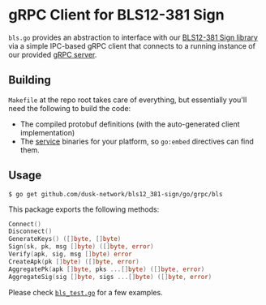 # gRPC Client for BLS12-381 Sign

`bls.go` provides an abstraction to interface with our [BLS12-381 Sign library](/rust/bls12_381-sign) via a simple IPC-based gRPC client that connects to a running instance of our provided [gRPC server](/rust/grpc-server).

## Building

`Makefile` at the repo root takes care of everything, but essentially you'll need the following to build the code:
 - The compiled protobuf definitions (with the auto-generated client implementation)
 - The [service](/rust/grpc-server) binaries for your platform, so `go:embed` directives can find them.

## Usage

```
$ go get github.com/dusk-network/bls12_381-sign/go/grpc/bls
```

This package exports the following methods:

```go
Connect()
Disconnect()
GenerateKeys() ([]byte, []byte)
Sign(sk, pk, msg []byte) ([]byte, error)
Verify(apk, sig, msg []byte) error
CreateApk(pk []byte) ([]byte, error)
AggregatePk(apk []byte, pks ...[]byte) ([]byte, error)
AggregateSig(sig []byte, sigs ...[]byte) ([]byte, error)
````

Please check [`bls_test.go`](/go/grpc/bls/bls_test.go) for a few examples.